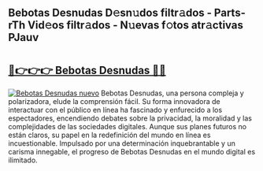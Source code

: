 ## Bebotas Desnudas D𝚎sn𝚞dos filtr𝚊dos - Parts-rTh Vid𝚎os filtr𝚊dos - N𝚞evas f𝚘tos atr𝚊ctivas PJauv

# <h2><a href="http://mb8zfz8.tromn.icu/?c=Bebotas+Desnudas">🔗👉👉👉 Bebotas Desnudas 🔗🔗</a></h2>

[![Bebotas Desnudas nuevo](https://i.imgur.com/pEAQMta.gif)](http://mb8zfz8.tromn.icu/?c=Bebotas+Desnudas)
Bebotas Desnudas, una persona compleja y polarizadora, elude la comprensión fácil. Su forma innovadora de interactuar con el público en línea ha fascinado y enfurecido a los espectadores, encendiendo debates sobre la privacidad, la moralidad y las complejidades de las sociedades digitales. Aunque sus planes futuros no están claros, su papel en la redefinición del mundo en línea es incuestionable. Impulsado por una determinación inquebrantable y un carisma innegable, el progreso de Bebotas Desnudas en el mundo digital es ilimitado.
